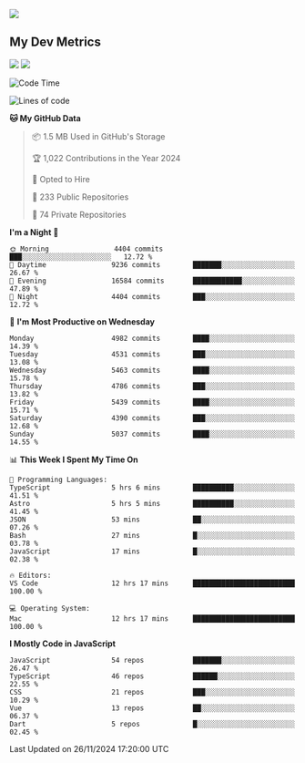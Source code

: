 [<img src="https://img.shields.io/badge/linkedin-%230077B5.svg?&style=for-the-badge&logo=linkedin&logoColor=white" />](https://www.linkedin.com/in/savepong)

<!--
[<img src="https://img.shields.io/badge/pongsiri.pisutakarathada.com-%230077B5.svg?&style=for-the-badge&color=orange" />](https://pongsiri.pisutakarathada.com)
[<img src="https://img.shields.io/badge/apps.saveworld.co-%230077B5.svg?&style=for-the-badge&color=2aa889" />](https://apps.saveworld.co)

[![savepong' github stats](https://github-readme-stats.vercel.app/api?username=savepong&show_icons=true&count_private=true&theme=gotham&hide_border=true&bg_color=00000000&text_color=768390FF)](https://pongsiri.pisutakarathada.com/posts/stats)

[![GitHub Streak](https://github-readme-streak-stats.herokuapp.com?user=savepong&theme=gotham&hide_border=true&background=00000000&dates=768390FF)](https://pongsiri.pisutakarathada.com/posts/stats)

[![Top Langs](https://github-readme-stats.vercel.app/api/top-langs/?username=savepong&layout=compact&langs_count=10&theme=gotham&hide_border=true&bg_color=00000000&text_color=768390FF)](https://pongsiri.pisutakarathada.com/posts/stats)

<!-- [![savepong's wakatime stats](https://github-readme-stats.vercel.app/api/wakatime?username=@savepong&layout=default&theme=gotham&hide_border=true&bg_color=00000000&text_color=768390FF)](https://pongsiri.pisutakarathada.com/posts/stats) -->

## My Dev Metrics

[![](https://komarev.com/ghpvc/?username=savepong&color=blue&label=Profile%20Views)](https://github.com/savepong)
[![](https://img.shields.io/github/followers/savepong?label=GitHub%20Followers)](https://github.com/savepong)

<!--START_SECTION:waka-->
![Code Time](http://img.shields.io/badge/Code%20Time-1%2C678%20hrs%2018%20mins-blue)

![Lines of code](https://img.shields.io/badge/From%20Hello%20World%20I%27ve%20Written-65.8%20million%20lines%20of%20code-blue)

**🐱 My GitHub Data** 

> 📦 1.5 MB Used in GitHub's Storage 
 > 
> 🏆 1,022 Contributions in the Year 2024
 > 
> 💼 Opted to Hire
 > 
> 📜 233 Public Repositories 
 > 
> 🔑 74 Private Repositories 
 > 
**I'm a Night 🦉** 

```text
🌞 Morning                4404 commits        ███░░░░░░░░░░░░░░░░░░░░░░   12.72 % 
🌆 Daytime                9236 commits        ███████░░░░░░░░░░░░░░░░░░   26.67 % 
🌃 Evening                16584 commits       ████████████░░░░░░░░░░░░░   47.89 % 
🌙 Night                  4404 commits        ███░░░░░░░░░░░░░░░░░░░░░░   12.72 % 
```
📅 **I'm Most Productive on Wednesday** 

```text
Monday                   4982 commits        ████░░░░░░░░░░░░░░░░░░░░░   14.39 % 
Tuesday                  4531 commits        ███░░░░░░░░░░░░░░░░░░░░░░   13.08 % 
Wednesday                5463 commits        ████░░░░░░░░░░░░░░░░░░░░░   15.78 % 
Thursday                 4786 commits        ███░░░░░░░░░░░░░░░░░░░░░░   13.82 % 
Friday                   5439 commits        ████░░░░░░░░░░░░░░░░░░░░░   15.71 % 
Saturday                 4390 commits        ███░░░░░░░░░░░░░░░░░░░░░░   12.68 % 
Sunday                   5037 commits        ████░░░░░░░░░░░░░░░░░░░░░   14.55 % 
```


📊 **This Week I Spent My Time On** 

```text
💬 Programming Languages: 
TypeScript               5 hrs 6 mins        ██████████░░░░░░░░░░░░░░░   41.51 % 
Astro                    5 hrs 5 mins        ██████████░░░░░░░░░░░░░░░   41.45 % 
JSON                     53 mins             ██░░░░░░░░░░░░░░░░░░░░░░░   07.26 % 
Bash                     27 mins             █░░░░░░░░░░░░░░░░░░░░░░░░   03.78 % 
JavaScript               17 mins             █░░░░░░░░░░░░░░░░░░░░░░░░   02.38 % 

🔥 Editors: 
VS Code                  12 hrs 17 mins      █████████████████████████   100.00 % 

💻 Operating System: 
Mac                      12 hrs 17 mins      █████████████████████████   100.00 % 
```

**I Mostly Code in JavaScript** 

```text
JavaScript               54 repos            ███████░░░░░░░░░░░░░░░░░░   26.47 % 
TypeScript               46 repos            ██████░░░░░░░░░░░░░░░░░░░   22.55 % 
CSS                      21 repos            ███░░░░░░░░░░░░░░░░░░░░░░   10.29 % 
Vue                      13 repos            ██░░░░░░░░░░░░░░░░░░░░░░░   06.37 % 
Dart                     5 repos             █░░░░░░░░░░░░░░░░░░░░░░░░   02.45 % 
```




 Last Updated on 26/11/2024 17:20:00 UTC
<!--END_SECTION:waka-->

<!--
**savepong/savepong** is a ✨ _special_ ✨ repository because its `README.md` (this file) appears on your GitHub profile.

Here are some ideas to get you started:

- 🔭 I’m currently working on WebComponents and TypeScript.
- 🌱 I’m currently learning ...
- 👯 I’m looking to collaborate on ...
- 🤔 I’m looking for help with ...
- 💬 Ask me about ...
- 📫 How to reach me: ...
- 😄 Pronouns: ...
- ⚡ Fun fact: ...
-->

